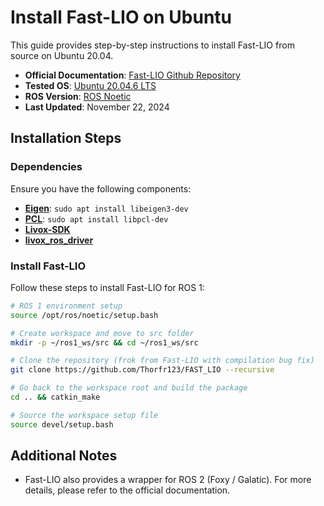 # Install Fast-LIO on Ubuntu

This guide provides step-by-step instructions to install Fast-LIO from source on Ubuntu 20.04.

- **Official Documentation**: [Fast-LIO Github Repository](https://github.com/hku-mars/FAST_LIO)
- **Tested OS**: [Ubuntu 20.04.6 LTS](https://releases.ubuntu.com/focal)
- **ROS Version**: [ROS Noetic](https://wiki.ros.org/noetic)
- **Last Updated**: November 22, 2024

## Installation Steps

### Dependencies

Ensure you have the following components:

- [**Eigen**](https://gitlab.com/libeigen/eigen): `sudo apt install libeigen3-dev`
- [**PCL**](https://github.com/PointCloudLibrary/pcl): `sudo apt install libpcl-dev`
- [**Livox-SDK**](/doc/install/dependencies/install_livox_sdk.md)
- [**livox_ros_driver**](https://github.com/Livox-SDK/livox_ros_driver)

### Install Fast-LIO

Follow these steps to install Fast-LIO for ROS 1:

```sh
# ROS 1 environment setup
source /opt/ros/noetic/setup.bash

# Create workspace and move to src folder
mkdir -p ~/ros1_ws/src && cd ~/ros1_ws/src

# Clone the repository (frok from Fast-LIO with compilation bug fix)
git clone https://github.com/Thorfr123/FAST_LIO --recursive

# Go back to the workspace root and build the package
cd .. && catkin_make

# Source the workspace setup file
source devel/setup.bash
```

## Additional Notes
- Fast-LIO also provides a wrapper for ROS 2 (Foxy / Galatic). For more details, please refer to the official documentation.